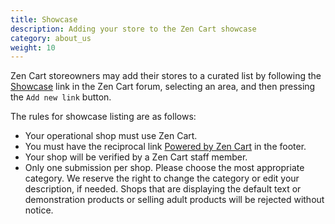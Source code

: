 ```yaml
---
title: Showcase 
description: Adding your store to the Zen Cart showcase 
category: about_us
weight: 10
---
```


Zen Cart storeowners may add their stores to a curated list by following the 
[Showcase](https://www.zen-cart.com/showcase.php) link in the Zen Cart forum,
selecting an area, and then pressing the `Add new link` button.

The rules for showcase listing are as follows:

- Your operational shop must use Zen Cart.
- You must have the reciprocal link [Powered by Zen Cart](https://www.zen-cart.com) in the footer.
- Your shop will be verified by a Zen Cart staff member.
- Only one submission per shop. Please choose the most appropriate category. We reserve the right to change the category or edit your description, if needed. Shops that are displaying the default text or demonstration products or selling adult products will be rejected without notice.


